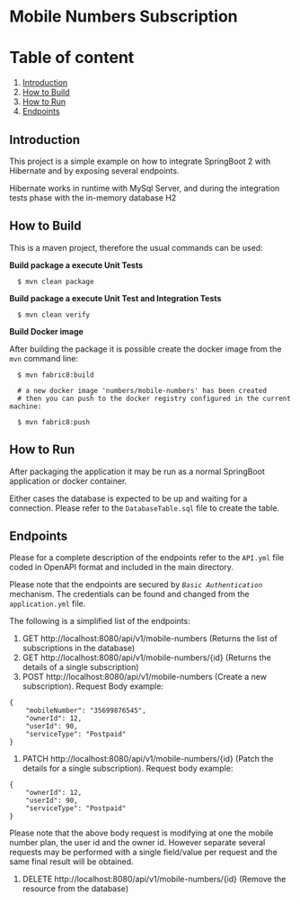 # Mobile Numbers Subscription

Table of content
================
1. [Introduction](#introduction)
1. [How to Build](#how-to-build)
1. [How to Run](#how-to-run)
1. [Endpoints](#endpoints)



## Introduction
This project is a simple example on how to integrate SpringBoot 2 with Hibernate and by exposing several endpoints.

Hibernate works in runtime with MySql Server, and during the integration tests phase with the in-memory database H2

## How to Build
This is a maven project, therefore the usual commands can be used:

**Build package a execute Unit Tests**
```
  $ mvn clean package
```


**Build package a execute Unit Test and Integration Tests**
```
  $ mvn clean verify
```

**Build Docker image**

After building the package it is possible create the docker image from the `mvn` command line:
```
  $ mvn fabric8:build

  # a new docker image 'numbers/mobile-numbers' has been created
  # then you can push to the docker registry configured in the current machine:

  $ mvn fabric8:push

```


## How to Run
After packaging the application it may be run as a normal SpringBoot application or docker container.

Either cases the database is expected to be up and waiting for a connection. Please refer to the `DatabaseTable.sql` file to create the table.

## Endpoints
Please for a complete description of the endpoints refer to the `API.yml` file coded in OpenAPI format and included in the main directory.

Please note that the endpoints are secured by *`Basic Authentication`* mechanism. The credentials can be found and changed from the `application.yml` file.

The following is a simplified list of the endpoints:

1. GET http://localhost:8080/api/v1/mobile-numbers (Returns the list of subscriptions in the database)
1. GET http://localhost:8080/api/v1/mobile-numbers/{id} (Returns the details of a single subscription)
1. POST http://localhost:8080/api/v1/mobile-numbers (Create a new subscription). Request Body example:
```
{
	"mobileNumber": "35699876545",
	"ownerId": 12,
	"userId": 90,
	"serviceType": "Postpaid"
}
```
1. PATCH http://localhost:8080/api/v1/mobile-numbers/{id} (Patch the details for a single subscription). Request body example:
```
{
	"ownerId": 12,
	"userId": 90,
	"serviceType": "Postpaid"
}
```
   Please note that the above body request is modifying at one the mobile number plan, the user id and the owner id. However separate several requests may be performed with a single field/value per request and the same final result will be obtained.
1. DELETE http://localhost:8080/api/v1/mobile-numbers/{id} (Remove the resource from the database)
